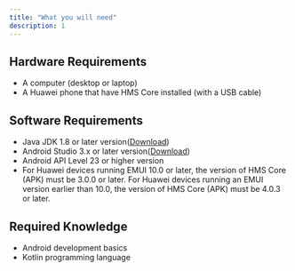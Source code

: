 ```yaml
---
title: "What you will need"
description: 1
---
```

<h2>
	<strong>Hardware Requirements</strong>
</h2>
<ul>
	<li>A computer (desktop or laptop)</li>
	<li>A Huawei phone that have HMS Core installed (with a USB cable)</li>
</ul>
<h2>
	<strong>Software Requirements</strong>
</h2>
<ul>
	<li>Java JDK 1.8 or later version(<a href="https://www.oracle.com/java/technologies/javase-downloads.html" target="_blank">Download</a>)</li>
	<li>Android Studio 3.x or later version(<a href="https://developer.android.com/studio" target="_blank">Download</a>)</li>
	<li>Android API Level 23 or higher version</li>
	<li>For Huawei devices running EMUI 10.0 or later, the version of HMS Core (APK) must be 3.0.0 or later. For Huawei devices running an EMUI version earlier than 10.0, the version of HMS Core (APK) must be 4.0.3 or later.</li>

</ul>
<h2>
	<strong>Required Knowledge</strong>
</h2>
<ul>
	<li>Android development basics</li>
  <li>Kotlin programming language</li>
</ul>
